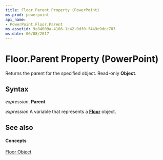 ```yaml
---
title: Floor.Parent Property (PowerPoint)
ms.prod: powerpoint
api_name:
- PowerPoint.Floor.Parent
ms.assetid: 9c84009a-4166-1c42-0df0-f449c9dcc783
ms.date: 06/08/2017
---
```



# Floor.Parent Property (PowerPoint)

Returns the parent for the specified object. Read-only  **Object**.


## Syntax

 _expression_. **Parent**

 _expression_ A variable that represents a **[Floor](floor-object-powerpoint.md)** object.


## See also


#### Concepts


[Floor Object](floor-object-powerpoint.md)

